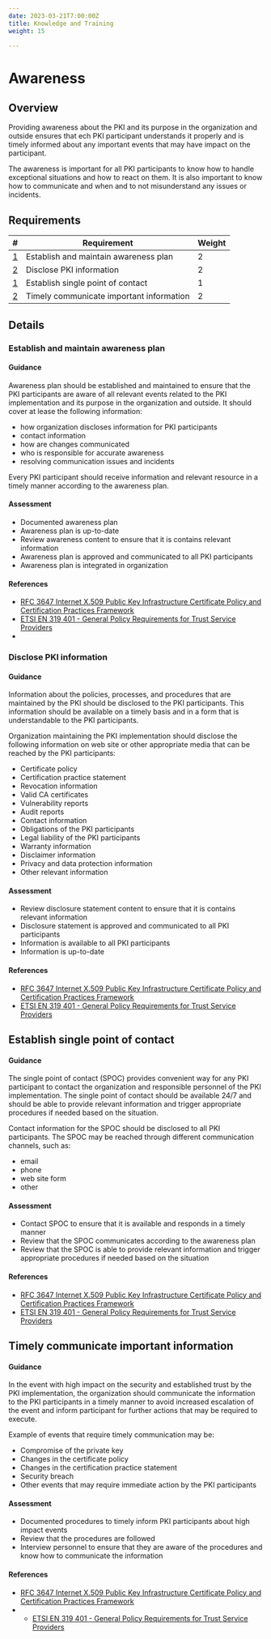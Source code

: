 ```yaml
---
date: 2023-03-21T7:00:00Z
title: Knowledge and Training
weight: 15

---
```


# Awareness

## Overview

Providing awareness about the PKI and its purpose in the organization and outside ensures that ech PKI participant understands it properly and is timely informed about any important events that may have impact on the participant.

The awareness is important for all PKI participants to know how to handle exceptional situations and how to react on them. It is also important to know how to communicate and when and to not misunderstand any issues or incidents.


## Requirements

| #                                              | Requirement                              | Weight |
|------------------------------------------------|------------------------------------------|--------|
| [1](#establish-and-maintain-awareness-plan)    | Establish and maintain awareness plan    | 2      |
| [2](#disclose-pki-information)                 | Disclose PKI information                 | 2      |
| [1](#establish-single-point-of-contact)        | Establish single point of contact        | 1      |
| [2](#timely-communicate-important-information) | Timely communicate important information | 2      |

## Details

### Establish and maintain awareness plan

#### Guidance

Awareness plan should be established and maintained to ensure that the PKI participants are aware of all relevant events related to the PKI implementation and its purpose in the organization and outside. It should cover at lease the following information:
- how organization discloses information for PKI participants
- contact information
- how are changes communicated
- who is responsible for accurate awareness
- resolving communication issues and incidents

Every PKI participant should receive information and relevant resource in a timely manner according to the awareness plan.

#### Assessment

- Documented awareness plan
- Awareness plan is up-to-date
- Review awareness content to ensure that it is contains relevant information
- Awareness plan is approved and communicated to all PKI participants
- Awareness plan is integrated in organization

#### References

- [RFC 3647 Internet X.509 Public Key Infrastructure Certificate Policy and Certification Practices Framework](https://datatracker.ietf.org/doc/html/rfc3647)
- [ETSI EN 319 401 - General Policy Requirements for Trust Service Providers](https://www.etsi.org/deliver/etsi_en/319400_319499/319401/02.03.01_60/en_319401v020301p.pdf)
- 
### Disclose PKI information

#### Guidance

Information about the policies, processes, and procedures that are maintained by the PKI should be disclosed to the PKI participants. This information should be available on a timely basis and in a form that is understandable to the PKI participants.

Organization maintaining the PKI implementation should disclose the following information on web site or other appropriate media that can be reached by the PKI participants:
- Certificate policy
- Certification practice statement
- Revocation information
- Valid CA certificates
- Vulnerability reports
- Audit reports
- Contact information
- Obligations of the PKI participants
- Legal liability of the PKI participants
- Warranty information
- Disclaimer information
- Privacy and data protection information
- Other relevant information

#### Assessment

- Review disclosure statement content to ensure that it is contains relevant information
- Disclosure statement is approved and communicated to all PKI participants
- Information is available to all PKI participants
- Information is up-to-date

#### References

- [RFC 3647 Internet X.509 Public Key Infrastructure Certificate Policy and Certification Practices Framework](https://datatracker.ietf.org/doc/html/rfc3647)
- [ETSI EN 319 401 - General Policy Requirements for Trust Service Providers](https://www.etsi.org/deliver/etsi_en/319400_319499/319401/02.03.01_60/en_319401v020301p.pdf)

## Establish single point of contact

#### Guidance

The single point of contact (SPOC) provides convenient way for any PKI participant to contact the organization and responsible personnel of the PKI implementation. The single point of contact should be available 24/7 and should be able to provide relevant information and trigger appropriate procedures if needed based on the situation.

Contact information for the SPOC should be disclosed to all PKI participants.
The SPOC may be reached through different communication channels, such as:
- email
- phone
- web site form
- other

#### Assessment

- Contact SPOC to ensure that it is available and responds in a timely manner
- Review that the SPOC communicates according to the awareness plan
- Review that the SPOC is able to provide relevant information and trigger appropriate procedures if needed based on the situation

#### References

- [RFC 3647 Internet X.509 Public Key Infrastructure Certificate Policy and Certification Practices Framework](https://datatracker.ietf.org/doc/html/rfc3647)
- [ETSI EN 319 401 - General Policy Requirements for Trust Service Providers](https://www.etsi.org/deliver/etsi_en/319400_319499/319401/02.03.01_60/en_319401v020301p.pdf)

## Timely communicate important information

#### Guidance

In the event with high impact on the security and established trust by the PKI implementation, the organization should communicate the information to the PKI participants in a timely manner to avoid increased escalation of the event and inform participant for further actions that may be required to execute.

Example of events that require timely communication may be:
- Compromise of the private key
- Changes in the certificate policy
- Changes in the certification practice statement
- Security breach
- Other events that may require immediate action by the PKI participants

#### Assessment

- Documented procedures to timely inform PKI participants about high impact events
- Review that the procedures are followed
- Interview personnel to ensure that they are aware of the procedures and know how to communicate the information

#### References

- [RFC 3647 Internet X.509 Public Key Infrastructure Certificate Policy and Certification Practices Framework](https://datatracker.ietf.org/doc/html/rfc3647)
- - [ETSI EN 319 401 - General Policy Requirements for Trust Service Providers](https://www.etsi.org/deliver/etsi_en/319400_319499/319401/02.03.01_60/en_319401v020301p.pdf)
